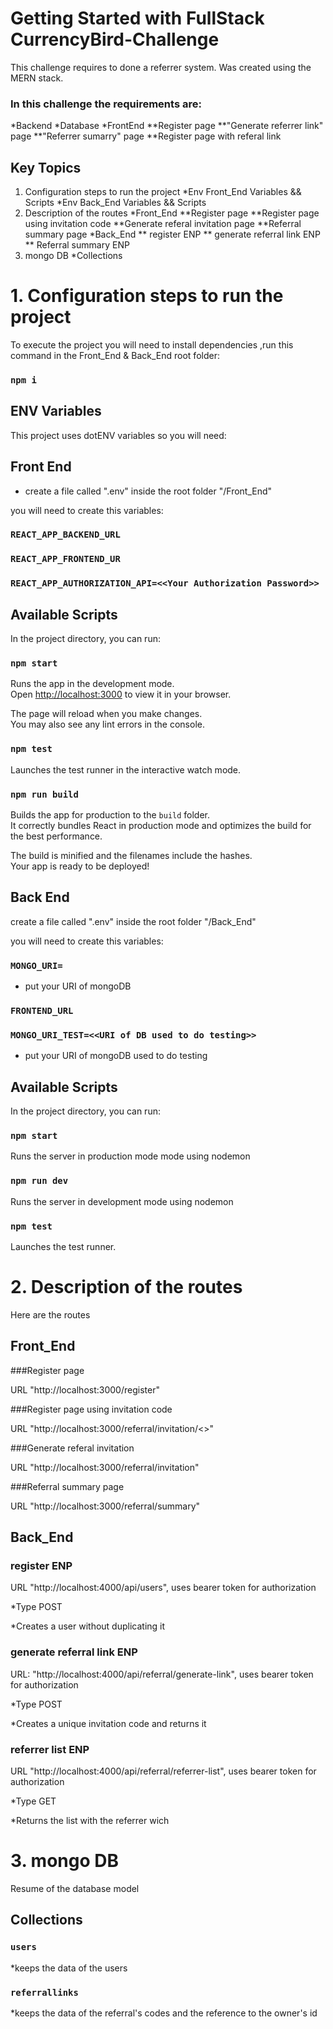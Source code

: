# Getting Started with FullStack CurrencyBird-Challenge

This challenge requires to done a referrer system.
Was created using the MERN stack.

### In this challenge the requirements are:

*Backend
*Database
*FrontEnd
**Register page
**"Generate referrer link" page
**"Referrer sumarry" page
**Register page with referal link

## Key Topics

1. Configuration steps to run the project
   *Env Front_End Variables && Scripts
   *Env Back_End Variables && Scripts
2. Description of the routes
   *Front_End
   **Register page
   **Register page using invitation code
   **Generate referal invitation page
   **Referral summary page
   *Back_End
   ** register ENP
   ** generate referral link ENP
   ** Referral summary ENP
3. mongo DB
   *Collections

# 1. Configuration steps to run the project

To execute the project you will need to install dependencies ,run this command in the Front_End & Back_End root folder:

### `npm i`

## ENV Variables

This project uses dotENV variables so you will need:

## Front End

- create a file called ".env" inside the root folder "/Front_End"

you will need to create this variables:

### `REACT_APP_BACKEND_URL`

### `REACT_APP_FRONTEND_UR`

### `REACT_APP_AUTHORIZATION_API=<<Your Authorization Password>>`

## Available Scripts

In the project directory, you can run:

### `npm start`

Runs the app in the development mode.\
Open [http://localhost:3000](http://localhost:3000) to view it in your browser.

The page will reload when you make changes.\
You may also see any lint errors in the console.

### `npm test`

Launches the test runner in the interactive watch mode.

### `npm run build`

Builds the app for production to the `build` folder.\
It correctly bundles React in production mode and optimizes the build for the best performance.

The build is minified and the filenames include the hashes.\
Your app is ready to be deployed!

## Back End

create a file called ".env" inside the root folder "/Back_End"

you will need to create this variables:

### `MONGO_URI=`

- put your URI of mongoDB

### `FRONTEND_URL`

### `MONGO_URI_TEST=<<URI of DB used to do testing>>`

- put your URI of mongoDB used to do testing

## Available Scripts

In the project directory, you can run:

### `npm start`

Runs the server in production mode mode using nodemon

### `npm run dev`

Runs the server in development mode using nodemon

### `npm test`

Launches the test runner.

# 2. Description of the routes

Here are the routes

## Front_End

###Register page

URL "http://localhost:3000/register"

###Register page using invitation code

URL "http://localhost:3000/referral/invitation/<<invitation Serial>>"

###Generate referal invitation

URL "http://localhost:3000/referral/invitation"

###Referral summary page

URL "http://localhost:3000/referral/summary"

## Back_End

### register ENP

URL "http://localhost:4000/api/users", uses bearer token for authorization

*Type POST

*Creates a user without duplicating it

### generate referral link ENP

URL: "http://localhost:4000/api/referral/generate-link", uses bearer token for authorization

*Type POST

*Creates a unique invitation code and returns it

### referrer list ENP

URL "http://localhost:4000/api/referral/referrer-list", uses bearer token for authorization

*Type GET

*Returns the list with the referrer wich

# 3. mongo DB

Resume of the database model

## Collections

### `users`

*keeps the data of the users

### `referrallinks`

*keeps the data of the referral's codes and the reference to the owner's id

